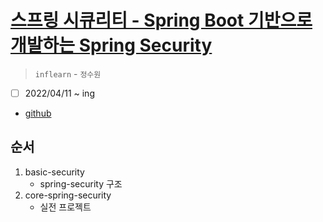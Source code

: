 # [스프링 시큐리티 - Spring Boot 기반으로 개발하는 Spring Security](https://www.inflearn.com/course/%EC%BD%94%EC%96%B4-%EC%8A%A4%ED%94%84%EB%A7%81-%EC%8B%9C%ED%81%90%EB%A6%AC%ED%8B%B0/dashboard)

> `inflearn` - `정수원`

- [ ] 2022/04/11 ~ ing

- [github](https://github.com/onjsdnjs/corespringsecurity)

## 순서

1. basic-security
   - spring-security 구조
2. core-spring-security
   - 실전 프로젝트
